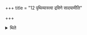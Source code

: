 +++
title = "12 पृथिव्यास्त्वा द्रविणे सादयामीति"

+++

<details><summary>थिते</summary>

पृथिव्यास्त्वा द्रविणे सादयामीति पञ्च द्रविणोदाः १२
</details>
